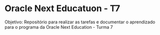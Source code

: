 # Oracle Next Educatuon - T7 

Objetivo: Repositório para realizar as tarefas e documentar o aprendizado para o programa da Oracle Next Education - Turma 7
